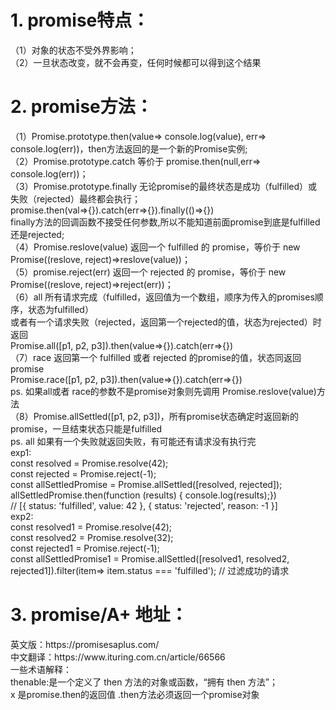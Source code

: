 <h1>1. promise特点：</h1>
    （1）对象的状态不受外界影响；<br />
    （2）一旦状态改变，就不会再变，任何时候都可以得到这个结果<br />
<h1>2. promise方法：</h1>
    （1）Promise.prototype.then(value=> console.log(value), err=> console.log(err))，then方法返回的是一个新的Promise实例;<br />
    （2）Promise.prototype.catch 等价于 promise.then(null,err=> console.log(err))；<br />
    （3）Promise.prototype.finally 无论promise的最终状态是成功（fulfilled）或失败（rejected）最终都会执行；<br />
            promise.then(val=>{}).catch(err=>{}).finally(()=>{})<br />
            finally方法的回调函数不接受任何参数,所以不能知道前面promise到底是fulfilled还是rejected;<br />
    （4）Promise.reslove(value) 返回一个 fulfilled 的 promise，等价于 new Promise((reslove, reject)=>reslove(value))；<br />
    （5）promise.reject(err) 返回一个 rejected 的 promise，等价于 new Promise((reslove, reject)=>reject(err))；<br />
    （6）all 所有请求完成（fulfilled，返回值为一个数组，顺序为传入的promises顺序，状态为fulfilled）<br />
            或者有一个请求失败（rejected，返回第一个rejected的值，状态为rejected）时返回<br />
            Promise.all([p1, p2, p3]).then(value=>{}).catch(err=>{})<br />
    （7）race 返回第一个 fulfilled 或者 rejected 的promise的值，状态同返回promise<br />
            Promise.race([p1, p2, p3]).then(value=>{}).catch(err=>{})<br />
            ps. 如果all或者 race的参数不是promise对象则先调用 Promise.reslove(value)方法<br />
    （8）Promise.allSettled([p1, p2, p3])，所有promise状态确定时返回新的promise，一旦结束状态只能是fulfilled<br />
            ps. all 如果有一个失败就返回失败，有可能还有请求没有执行完<br />
            exp1:<br />
            const resolved = Promise.resolve(42);<br />
            const rejected = Promise.reject(-1);<br />
            const allSettledPromise = Promise.allSettled([resolved, rejected]);<br />
            allSettledPromise.then(function (results) {   console.log(results);})<br />
            // [{ status: 'fulfilled', value: 42 }, { status: 'rejected', reason: -1 }]<br />
            exp2:<br />
            const resolved1 = Promise.resolve(42);<br />
            const resolved2 = Promise.resolve(32);<br />
            const rejected1 = Promise.reject(-1);<br />
            const allSettledPromise1 = Promise.allSettled([resolved1, resolved2, rejected1]).filter(item=> item.status === 'fulfilled'); // 过滤成功的请求<br />
<h1>3. promise/A+ 地址：</h1>
    英文版：https://promisesaplus.com/  <br />
    中文翻译：https://www.ituring.com.cn/article/66566<br />
    一些术语解释：<br />
     thenable:是一个定义了 then 方法的对象或函数，“拥有 then 方法”；<br />
     x 是promise.then的返回值 .then方法必须返回一个promise对象<br />

